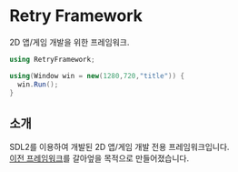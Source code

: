 # Retry Framework

2D 앱/게임 개발을 위한 프레임워크.

```cs
using RetryFramework;

using(Window win = new(1280,720,"title")) {
  win.Run();
}
```

## 소개
SDL2를 이용하여 개발된 2D 앱/게임 개발 전용 프레임워크입니다.<br>
[이전 프레임워크](https://github.com/jyunrcaea/JyunrcaeaFramework)를 갈아엎을 목적으로 만들어졌습니다.